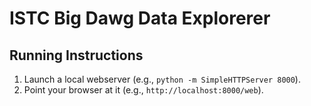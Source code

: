 # ISTC Big Dawg Data Explorerer

## Running Instructions

1. Launch a local webserver (e.g., `python -m SimpleHTTPServer 8000`).
2. Point your browser at it (e.g., `http://localhost:8000/web`).

